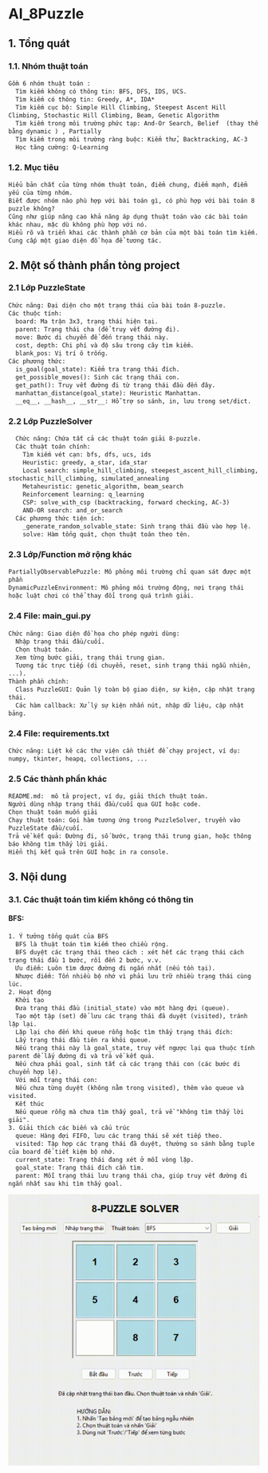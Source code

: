 # AI_8Puzzle
## 1. Tổng quát
  ### 1.1. Nhóm thuật toán
    Gồm 6 nhóm thuật toán :
      Tìm kiếm không có thông tin: BFS, DFS, IDS, UCS.
      Tìm kiếm có thông tin: Greedy, A*, IDA*
      Tìm kiếm cục bộ: Simple Hill Climbing, Steepest Ascent Hill Climbing, Stochastic Hill Climbing, Beam, Genetic Algorithm
      Tìm kiếm trong môi trường phức tạp: And-Or Search, Belief  (thay thế bằng dynamic ) , Partially
      Tìm kiếm trong môi trường ràng buộc: Kiểm thử, Backtracking, AC-3
      Học tăng cường: Q-Learning
    
  ### 1.2. Mục tiêu 
    Hiểu bản chất của từng nhóm thuật toán, điểm chung, điểm mạnh, điểm yếu của từng nhóm.
    Biết được nhóm nào phù hợp với bài toán gì, có phù hợp với bài toán 8 puzzle không?
    Cũng như giúp nâng cao khả năng áp dụng thuật toán vào các bài toán khác nhau, mặc dù không phù hợp với nó.
    Hiểu rõ và triển khai các thành phần cơ bản của một bài toán tìm kiếm.
    Cung cấp một giao diện đồ họa để tương tác.


## 2. Một số thành phần tỏng project
  ### 2.1 Lớp PuzzleState
    Chức năng: Đại diện cho một trạng thái của bài toán 8-puzzle.
    Các thuộc tính:
      board: Ma trận 3x3, trạng thái hiện tại.
      parent: Trạng thái cha (để truy vết đường đi).
      move: Bước di chuyển để đến trạng thái này.
      cost, depth: Chi phí và độ sâu trong cây tìm kiếm.
      blank_pos: Vị trí ô trống.
    Các phương thức:
      is_goal(goal_state): Kiểm tra trạng thái đích.
      get_possible_moves(): Sinh các trạng thái con.
      get_path(): Truy vết đường đi từ trạng thái đầu đến đây.
      manhattan_distance(goal_state): Heuristic Manhattan.
      __eq__, __hash__, __str__: Hỗ trợ so sánh, in, lưu trong set/dict.
  ### 2.2 Lớp PuzzleSolver
      Chức năng: Chứa tất cả các thuật toán giải 8-puzzle.
      Các thuật toán chính:
        Tìm kiếm vét cạn: bfs, dfs, ucs, ids
        Heuristic: greedy, a_star, ida_star
        Local search: simple_hill_climbing, steepest_ascent_hill_climbing, stochastic_hill_climbing, simulated_annealing
        Metaheuristic: genetic_algorithm, beam_search
        Reinforcement learning: q_learning
        CSP: solve_with_csp (backtracking, forward checking, AC-3)
        AND-OR search: and_or_search
      Các phương thức tiện ích:
        _generate_random_solvable_state: Sinh trạng thái đầu vào hợp lệ.
        solve: Hàm tổng quát, chọn thuật toán theo tên.
  ### 2.3 Lớp/Function mở rộng khác
    PartiallyObservablePuzzle: Mô phỏng môi trường chỉ quan sát được một phần
    DynamicPuzzleEnvironment: Mô phỏng môi trường động, nơi trạng thái hoặc luật chơi có thể thay đổi trong quá trình giải.
  ### 2.4 File: main_gui.py
    Chức năng: Giao diện đồ họa cho phép người dùng:
      Nhập trạng thái đầu/cuối.
      Chọn thuật toán.
      Xem từng bước giải, trạng thái trung gian.
      Tương tác trực tiếp (di chuyển, reset, sinh trạng thái ngẫu nhiên, ...).
    Thành phần chính:
      Class PuzzleGUI: Quản lý toàn bộ giao diện, sự kiện, cập nhật trạng thái.
      Các hàm callback: Xử lý sự kiện nhấn nút, nhập dữ liệu, cập nhật bảng.
  ### 2.4 File: requirements.txt
    Chức năng: Liệt kê các thư viện cần thiết để chạy project, ví dụ: numpy, tkinter, heapq, collections, ...
  ### 2.5 Các thành phần khác
    README.md:  mô tả project, ví dụ, giải thích thuật toán.
    Người dùng nhập trạng thái đầu/cuối qua GUI hoặc code.
    Chọn thuật toán muốn giải 
    Chạy thuật toán: Gọi hàm tương ứng trong PuzzleSolver, truyền vào PuzzleState đầu/cuối.
    Trả về kết quả: Đường đi, số bước, trạng thái trung gian, hoặc thông báo không tìm thấy lời giải.
    Hiển thị kết quả trên GUI hoặc in ra console.
    
## 3. Nội dung
  ### 3.1. Các thuật toán tìm kiếm không có thông tin
  #### BFS: 
    1. Ý tưởng tổng quát của BFS
      BFS là thuật toán tìm kiếm theo chiều rộng.
      BFS duyệt các trạng thái theo cách : xét hết các trạng thái cách trạng thái đầu 1 bước, rồi đến 2 bước, v.v.
      Ưu điểm: Luôn tìm được đường đi ngắn nhất (nếu tồn tại).
      Nhược điểm: Tốn nhiều bộ nhớ vì phải lưu trữ nhiều trạng thái cùng lúc.
    2. Hoạt động
      Khởi tạo
      Đưa trạng thái đầu (initial_state) vào một hàng đợi (queue).
      Tạo một tập (set) để lưu các trạng thái đã duyệt (visited), tránh lặp lại.
      Lặp lại cho đến khi queue rỗng hoặc tìm thấy trạng thái đích:
      Lấy trạng thái đầu tiên ra khỏi queue.
      Nếu trạng thái này là goal_state, truy vết ngược lại qua thuộc tính parent để lấy đường đi và trả về kết quả.
      Nếu chưa phải goal, sinh tất cả các trạng thái con (các bước di chuyển hợp lệ).
      Với mỗi trạng thái con:
      Nếu chưa từng duyệt (không nằm trong visited), thêm vào queue và visited.
      Kết thúc
      Nếu queue rỗng mà chưa tìm thấy goal, trả về "không tìm thấy lời giải".
    3. Giải thích các biến và cấu trúc
      queue: Hàng đợi FIFO, lưu các trạng thái sẽ xét tiếp theo.
      visited: Tập hợp các trạng thái đã duyệt, thường so sánh bằng tuple của board để tiết kiệm bộ nhớ.
      current_state: Trạng thái đang xét ở mỗi vòng lặp.
      goal_state: Trạng thái đích cần tìm.
      parent: Mỗi trạng thái lưu trạng thái cha, giúp truy vết đường đi ngắn nhất sau khi tìm thấy goal.
  
  ![BFS Animation for 8 Puzzle](https://github.com/DylanVenomania/AI_8Puzzle/raw/main/gifs/bfs.gif)
    
   
    
    
